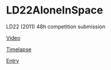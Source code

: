 # LD22AloneInSpace
LD22 (2011) 48h competition submission

[Video](https://www.youtube.com/watch?v=ssAJSuj1JDs)

[Timelapse](https://www.youtube.com/watch?v=UFJ5mptpUGc)

[Entry](http://ludumdare.com/compo/ludum-dare-22/?action=preview&uid=5974)
